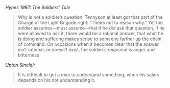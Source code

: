 *Hynes 1997: The Soldiers' Tale*

> Why is not a soldier’s question: Tennyson at least got that part of the Charge of the Light Brigade right: “Theirs not to reason why.” Yet the soldier assumes—must assume—that if he did ask that question, if he were allowed to ask it, there would be a rational answer, that what he is doing and suffering makes sense to someone farther up the chain of command. On occasions when it becomes clear that the answer isn’t rational, or doesn’t exist, the soldier’s response is anger and bitterness

*Upton Sinclair*

> It is difficult to get a man to understand something, when his salary depends on his not understanding it. 